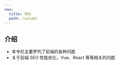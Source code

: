 ```yaml
---
nav:
  title: 专栏
  path: /column
---
```


## 介绍

- 本专栏主要罗列了前端的各种问题
- 关于前端 SEO 性能优化，Vue、React 等等相关的问题
